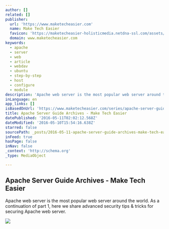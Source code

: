 ```yaml
---
author: []
related: []
publisher:
  url: 'https://www.maketecheasier.com'
  name: Make Tech Easier
  favicon: 'https://maketecheasier-holisticmedia.netdna-ssl.com/assets/themes/MTE-10/images/favicon.ico'
  domain: www.maketecheasier.com
keywords:
  - apache
  - server
  - web
  - article
  - webdav
  - ubuntu
  - step-by-step
  - host
  - configure
  - module
description: 'Apache web server is the most popular web server around the world. As a continuation of part 1, here we share advanced security tips & tricks for securing Apache web server.'
inLanguage: en
app_links: []
isBasedOnUrl: 'https://www.maketecheasier.com/series/apache-server-guide/'
title: Apache Server Guide Archives - Make Tech Easier
datePublished: '2016-05-11T02:02:12.568Z'
dateModified: '2016-05-10T15:54:16.638Z'
starred: false
sourcePath: _posts/2016-05-11-apache-server-guide-archives-make-tech-easier.md
inFeed: true
hasPage: false
inNav: false
_context: 'http://schema.org'
_type: MediaObject

---
```

<article style=""><h1>Apache Server Guide Archives - Make Tech Easier</h1><p>Apache web server is the most popular web server around the world. As a continuation of part 1, here we share advanced security tips &amp; tricks for securing Apache web server.</p><img src="http://images.maketecheasier.com/mte-logo.png" /></article>
